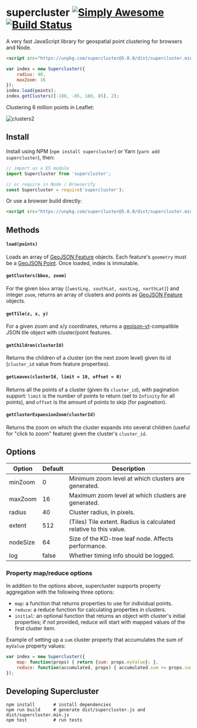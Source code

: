 # supercluster [![Simply Awesome](https://img.shields.io/badge/simply-awesome-brightgreen.svg)](https://github.com/mourner/projects) [![Build Status](https://travis-ci.org/mapbox/supercluster.svg?branch=master)](https://travis-ci.org/mapbox/supercluster)

A very fast JavaScript library for geospatial point clustering for browsers and Node.

```html
<script src="https://unpkg.com/supercluster@5.0.0/dist/supercluster.min.js"></script>
```

```js
var index = new Supercluster({
    radius: 40,
    maxZoom: 16
});
index.load(points);
index.getClusters([-180, -85, 180, 85], 2);
```

Clustering 6 million points in Leaflet:

![clusters2](https://cloud.githubusercontent.com/assets/25395/11857351/43407b46-a40c-11e5-8662-e99ab1cd2cb7.gif)

## Install

Install using NPM (`npm install supercluster`) or Yarn (`yarn add supercluster`), then:

```js
// import as a ES module
import Supercluster from 'supercluster';

// or require in Node / Browserify
const Supercluster = require('supercluster');
```

Or use a browser build directly:

```html
<script src="https://unpkg.com/supercluster@5.0.0/dist/supercluster.min.js"></script>
```

## Methods

#### `load(points)`

Loads an array of [GeoJSON Feature](https://tools.ietf.org/html/rfc7946#section-3.2) objects. Each feature's `geometry` must be a [GeoJSON Point](https://tools.ietf.org/html/rfc7946#section-3.1.2). Once loaded, index is immutable.

#### `getClusters(bbox, zoom)`

For the given `bbox` array (`[westLng, southLat, eastLng, northLat]`) and integer `zoom`, returns an array of clusters and points as [GeoJSON Feature](https://tools.ietf.org/html/rfc7946#section-3.2) objects.

#### `getTile(z, x, y)`

For a given zoom and x/y coordinates, returns a [geojson-vt](https://github.com/mapbox/geojson-vt)-compatible JSON tile object with cluster/point features.

#### `getChildren(clusterId)`

Returns the children of a cluster (on the next zoom level) given its id (`cluster_id` value from feature properties).

#### `getLeaves(clusterId, limit = 10, offset = 0)`

Returns all the points of a cluster (given its `cluster_id`), with pagination support:
`limit` is the number of points to return (set to `Infinity` for all points),
and `offset` is the amount of points to skip (for pagination).

#### `getClusterExpansionZoom(clusterId)`

Returns the zoom on which the cluster expands into several children (useful for "click to zoom" feature) given the cluster's `cluster_id`.

## Options

| Option   | Default | Description                                                       |
|----------|---------|-------------------------------------------------------------------|
| minZoom  | 0       | Minimum zoom level at which clusters are generated.               |
| maxZoom  | 16      | Maximum zoom level at which clusters are generated.               |
| radius   | 40      | Cluster radius, in pixels.                                        |
| extent   | 512     | (Tiles) Tile extent. Radius is calculated relative to this value. |
| nodeSize | 64      | Size of the KD-tree leaf node. Affects performance.               |
| log      | false   | Whether timing info should be logged.                             |

### Property map/reduce options

In addition to the options above, supercluster supports property aggregation with the following three options:

- `map`: a function that returns properties to use for individual points.
- `reduce`: a reduce function for calculating properties in clusters.
- `initial`: an optional function that returns an object with cluster's initial properties;
  if not provided, reduce will start with mapped values of the first cluster item.

Example of setting up a `sum` cluster property that accumulates the sum of `myValue` property values:

```js
var index = new Supercluster({
    map: function(props) { return {sum: props.myValue}; },
    reduce: function(accumulated, props) { accumulated.sum += props.sum; }
});
```

## Developing Supercluster

```
npm install       # install dependencies
npm run build     # generate dist/supercluster.js and dist/supercluster.min.js
npm test          # run tests
```

